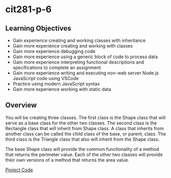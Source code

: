 # cit281-p-6
## Learning Objectives
* Gain experience creating and working classes with inheritance
* Gain more experience creating and working with classes
* Gain more experience debugging code
* Gain more experience using a generic block of code to process data
* Gain more experience interpreting functional descriptions and specifications to complete an assignment
* Gain more experience writing and executing non-web server Node.js JavaScript code using VSCode
* Practice using modern JavaScript syntax
* Gain more experience working with static data


## Overview
You will be creating three classes. The first class is the Shape class that will serve as a base class for the other two classes. The second class is the Rectangle class that will inherit from Shape class. A class that inherits from another class can be called the child class of the base, or parent, class. The third class is the Triangle class that also will inherit from the Shape class.

The base Shape class will provide the common functionality of a method that returns the perimeter value. Each of the other two classes will provide their own versions of a method that returns the area value. 

[Project Code](https://github.com/UO-CIT-routing811/cit281-p-6)
